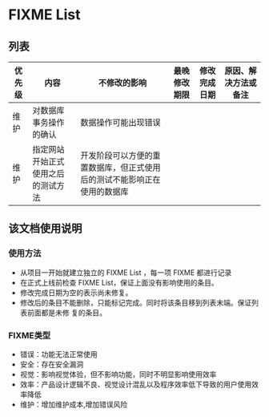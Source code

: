# FIXME List

## 列表
优先级 | 内容 | 不修改的影响 | 最晚修改期限 | 修改完成日期 | 原因、解决方法或备注
--|--|--|--|--|--
维护 | 对数据库事务操作的确认 | 数据操作可能出现错误 |||
维护 | 指定网站开始正式使用之后的测试方法 | 开发阶段可以方便的重置数据库，但正式使用后的测试不能影响正在使用的数据库 |||





## 该文档使用说明
### 使用方法
 * 从项目一开始就建立独立的 FIXME List ，每一项 FIXME 都进行记录
 * 在正式上线前检查 FIXME List，保证上面没有影响使用的条目。
 * 修改完成日期为空的表示尚未修复。
 * 修改后的条目不能删除，只能标记完成。同时将该条目移到列表末端。保证列表前面都是未修
 复的条目。


### FIXME类型
* 错误：功能无法正常使用
* 安全：存在安全漏洞
* 视觉：影响视觉体验，但不影响功能，同时不明显影响使用效率
* 效率：产品设计逻辑不良、视觉设计混乱以及程序效率低下导致的用户使用效率降低
* 维护：增加维护成本,增加错误风险
